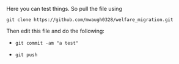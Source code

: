 Here you can test things. So pull the file using

```
git clone https://github.com/mwaugh0328/welfare_migration.git
```

Then edit this file and do the following:

- ``git commit -am "a test"``

- ``git push``
